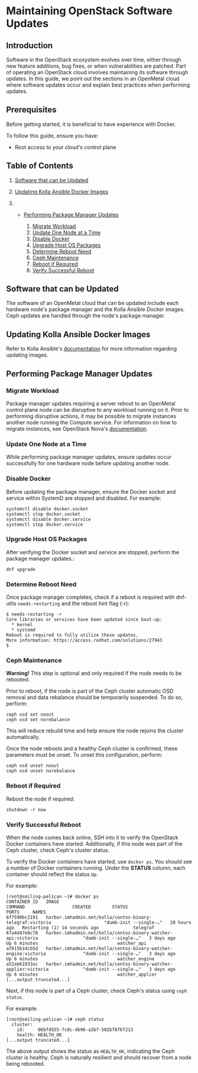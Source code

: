 # Maintaining OpenStack Software Updates

## Introduction

Software in the OpenStack ecosystem evolves over time, either through
new feature additions, bug fixes, or when vulnerabilities are patched.
Part of operating an OpenStack cloud involves maintaining its software
through updates. In this guide, we point out the sections in an
OpenMetal cloud where software updates occur and explain best practices
when performing updates.

## Prerequisites

Before getting started, it is beneficial to have experience with Docker.

To follow this guide, ensure you have:

  - Root access to your cloud's control plane

## Table of Contents

1.  [Software that can be
    Updated](operators_manual/day-2/maintenance#software-that-can-be-updated)

2.  [Updating Kolla Ansible Docker
    Images](operators_manual/day-2/maintenance#updating-kolla-ansible-docker-images)

3.    - [Performing Package Manager
        Updates](operators_manual/day-2/maintenance#performing-package-manager-updates)
        
        1.  [Migrate
            Workload](operators_manual/day-2/maintenance#migrate-workload)
        2.  [Update One Node at a
            Time](operators_manual/day-2/maintenance#update-one-node-at-a-time)
        3.  [Disable
            Docker](operators_manual/day-2/maintenance#disable-docker)
        4.  [Upgrade Host OS
            Packages](operators_manual/day-2/maintenance#upgrade-host-os-packages)
        5.  [Determine Reboot
            Need](operators_manual/day-2/maintenance#determine-reboot-need)
        6.  [Ceph
            Maintenance](operators_manual/day-2/maintenance#ceph-maintenance)
        7.  [Reboot if
            Required](operators_manual/day-2/maintenance#reboot-if-required)
        8.  [Verify Successful
            Reboot](operators_manual/day-2/maintenance#verify-successful-reboot)

## Software that can be Updated

The software of an OpenMetal cloud that can be updated include each
hardware node's package manager and the Kolla Ansible Docker images.
Ceph updates are handled through the node's package manager.

## Updating Kolla Ansible Docker Images

Refer to Kolla Ansible's
[documentation](https://docs.openstack.org/kolla-ansible/latest/user/operating-kolla.html#upgrade-procedure)
for more information regarding updating images.

## Performing Package Manager Updates

### Migrate Workload

Package manager updates requiring a server reboot to an OpenMetal
control plane node can be disruptive to any workload running on it.
Prior to performing disruptive actions, it may be possible to migrate
instances another node running the Compute service. For information on
how to migrate instances, see OpenStack Nova's
[documentation](https://docs.openstack.org/nova/latest/admin/live-migration-usage.html).

### Update One Node at a Time

While performing package manager updates, ensure updates occur
successfully for one hardware node before updating another node.

### Disable Docker

Before updating the package manager, ensure the Docker socket and
service within SystemD are stopped and disabled. For example:

    systemctl disable docker.socket
    systemctl stop docker.socket
    systemctl disable docker.service
    systemctl stop docker.service

### Upgrade Host OS Packages

After verifying the Docker socket and service are stopped, perform the
package manager updates.:

    dnf upgrade

### Determine Reboot Need

Once package manager completes, check if a reboot is required with
dnf-utils `needs-restarting` and the reboot hint flag (-r):

    $ needs-restarting -r
    Core libraries or services have been updated since boot-up:
      * kernel
      * systemd
    Reboot is required to fully utilize these updates.
    More information: https://access.redhat.com/solutions/27943
    $

### Ceph Maintenance

**Warning\!** This step is optional and only required if the node needs
to be rebooted.

Prior to reboot, if the node is part of the Ceph cluster automatic OSD
removal and data rebalance should be temporarily suspended. To do so,
perform:

    ceph osd set noout
    ceph osd set norebalance

This will reduce rebuild time and help ensure the node rejoins the
cluster automatically.

Once the node reboots and a healthy Ceph cluster is confirmed, these
parameters must be unset. To unset this configuration, perform:

    ceph osd unset noout
    ceph osd unset norebalance

### Reboot if Required

Reboot the node if required:

    shutdown -r now

### Verify Successful Reboot

When the node comes back online, SSH into it to verify the OpenStack
Docker containers have started. Additionally, if this node was part of
the Ceph cluster, check Ceph's cluster status.

To verify the Docker containers have started, use `docker ps`. You
should see a number of Docker containers running. Under the **STATUS**
column, each container should reflect the status `Up`.

For example:

    [root@smiling-pelican ~]# docker ps
    CONTAINER ID   IMAGE                                                                        COMMAND                  CREATED        STATUS                          PORTS     NAMES
    6f7590bc2191   harbor.imhadmin.net/kolla/centos-binary-telegraf:victoria                    "dumb-init --single-…"   20 hours ago   Restarting (1) 14 seconds ago             telegraf
    67a4d47e8c78   harbor.imhadmin.net/kolla/centos-binary-watcher-api:victoria                 "dumb-init --single-…"   3 days ago     Up 6 minutes                              watcher_api
    af815b1dcb5d   harbor.imhadmin.net/kolla/centos-binary-watcher-engine:victoria              "dumb-init --single-…"   3 days ago     Up 6 minutes                              watcher_engine
    a52ab61933ac   harbor.imhadmin.net/kolla/centos-binary-watcher-applier:victoria             "dumb-init --single-…"   3 days ago     Up 6 minutes                              watcher_applier
    [...output truncated...]

Next, if this node is part of a Ceph cluster, check Ceph's status using
`ceph status`.

For example:

    [root@smiling-pelican ~]# ceph status
      cluster:
        id:     06bf4555-7c0c-4b96-a3b7-502bf8f6f213
        health: HEALTH_OK
    [...output truncated...]

The above output shows the status as `HEALTH_OK`, indicating the Ceph
cluster is healthy. Ceph is naturally resilient and should recover from
a node being rebooted.
